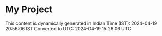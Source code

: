 # My Project

This content is dynamically generated in Indian Time (IST): 2024-04-19 20:56:06 IST
Converted to UTC: 2024-04-19 15:26:06 UTC
